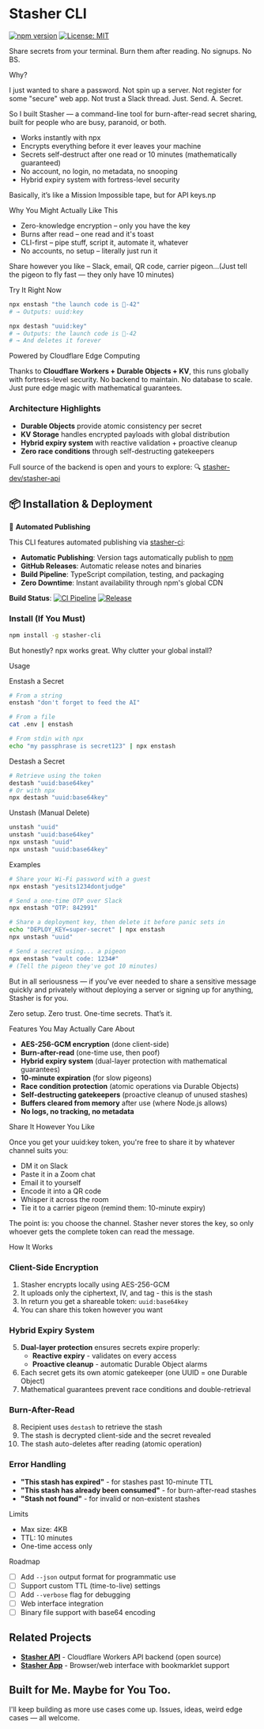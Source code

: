 # Stasher CLI

[![npm version](https://badge.fury.io/js/stasher-cli.svg)](https://www.npmjs.com/package/stasher-cli)
[![License: MIT](https://img.shields.io/badge/License-MIT-yellow.svg)](https://opensource.org/licenses/MIT)

Share secrets from your terminal. Burn them after reading. No signups. No BS.

Why?

I just wanted to share a password.
Not spin up a server. Not register for some "secure" web app. Not trust a Slack thread. Just. Send. A. Secret.

So I built Stasher — a command-line tool for burn-after-read secret sharing, built for people who are busy, paranoid, or both.

- Works instantly with npx
- Encrypts everything before it ever leaves your machine
- Secrets self-destruct after one read or 10 minutes (mathematically guaranteed)
- No account, no login, no metadata, no snooping
- Hybrid expiry system with fortress-level security

Basically, it’s like a Mission Impossible tape, but for API keys.np

Why You Might Actually Like This

- Zero-knowledge encryption – only you have the key
- Burns after read – one read and it's toast
- CLI-first – pipe stuff, script it, automate it, whatever
- No accounts, no setup – literally just run it

Share however you like – Slack, email, QR code, carrier pigeon...(Just tell the pigeon to fly fast — they only have 10 minutes)

Try It Right Now

```bash
npx enstash "the launch code is 🍌-42"
# → Outputs: uuid:key

npx destash "uuid:key"
# → Outputs: the launch code is 🍌-42
# → And deletes it forever
```

Powered by Cloudflare Edge Computing

Thanks to **Cloudflare Workers + Durable Objects + KV**, this runs globally with fortress-level security. No backend to maintain. No database to scale. Just pure edge magic with mathematical guarantees.

### Architecture Highlights
- **Durable Objects** provide atomic consistency per secret
- **KV Storage** handles encrypted payloads with global distribution  
- **Hybrid expiry system** with reactive validation + proactive cleanup
- **Zero race conditions** through self-destructing gatekeepers

Full source of the backend is open and yours to explore: 🔍 [stasher-dev/stasher-api](https://github.com/stasher-dev/stasher-api)

## 📦 Installation & Deployment

🚀 **Automated Publishing**

This CLI features automated publishing via [stasher-ci](https://github.com/stasher-dev/stasher-ci):

- **Automatic Publishing**: Version tags automatically publish to [npm](https://www.npmjs.com/package/stasher-cli)
- **GitHub Releases**: Automatic release notes and binaries  
- **Build Pipeline**: TypeScript compilation, testing, and packaging
- **Zero Downtime**: Instant availability through npm's global CDN

**Build Status**: [![CI Pipeline](https://github.com/stasher-dev/stasher-cli/actions/workflows/ci.yml/badge.svg)](https://github.com/stasher-dev/stasher-cli/actions/workflows/ci.yml) [![Release](https://github.com/stasher-dev/stasher-cli/actions/workflows/release.yml/badge.svg)](https://github.com/stasher-dev/stasher-cli/actions/workflows/release.yml)

### Install (If You Must)

```bash
npm install -g stasher-cli
```

But honestly? npx works great. Why clutter your global install?

Usage

Enstash a Secret

```bash
# From a string
enstash "don't forget to feed the AI"

# From a file
cat .env | enstash

# From stdin with npx
echo "my passphrase is secret123" | npx enstash
```

Destash a Secret

```bash
# Retrieve using the token
destash "uuid:base64key"
# Or with npx
npx destash "uuid:base64key"
```

Unstash (Manual Delete)

```bash
unstash "uuid"
unstash "uuid:base64key"
npx unstash "uuid"
npx unstash "uuid:base64key"
```

Examples

```bash
# Share your Wi-Fi password with a guest
npx enstash "yesits1234dontjudge"

# Send a one-time OTP over Slack
npx enstash "OTP: 842991"

# Share a deployment key, then delete it before panic sets in
echo "DEPLOY_KEY=super-secret" | npx enstash
npx unstash "uuid"

# Send a secret using... a pigeon
npx enstash "vault code: 1234#"
# (Tell the pigeon they've got 10 minutes)
```

But in all seriousness — if you’ve ever needed to share a sensitive message quickly and privately without deploying a server or signing up for anything, Stasher is for you.

Zero setup. Zero trust. One-time secrets. That’s it.

Features You May Actually Care About

- **AES-256-GCM encryption** (done client-side)
- **Burn-after-read** (one-time use, then poof)
- **Hybrid expiry system** (dual-layer protection with mathematical guarantees)
- **10-minute expiration** (for slow pigeons)
- **Race condition protection** (atomic operations via Durable Objects)
- **Self-destructing gatekeepers** (proactive cleanup of unused stashes)
- **Buffers cleared from memory** after use (where Node.js allows)
- **No logs, no tracking, no metadata**

Share It However You Like

Once you get your uuid:key token, you're free to share it by whatever channel suits you:

- DM it on Slack
- Paste it in a Zoom chat
- Email it to yourself
- Encode it into a QR code
- Whisper it across the room
- Tie it to a carrier pigeon (remind them: 10-minute expiry)

The point is: you choose the channel. Stasher never stores the key, so only whoever gets the complete token can read the message.

How It Works

### Client-Side Encryption
1. Stasher encrypts locally using AES-256-GCM
2. It uploads only the ciphertext, IV, and tag - this is the stash
3. In return you get a shareable token: `uuid:base64key`
4. You can share this token however you want

### Hybrid Expiry System
5. **Dual-layer protection** ensures secrets expire properly:
   - **Reactive expiry** - validates on every access
   - **Proactive cleanup** - automatic Durable Object alarms
6. Each secret gets its own atomic gatekeeper (one UUID = one Durable Object)
7. Mathematical guarantees prevent race conditions and double-retrieval

### Burn-After-Read
8. Recipient uses `destash` to retrieve the stash
9. The stash is decrypted client-side and the secret revealed
10. The stash auto-deletes after reading (atomic operation)

### Error Handling
- **"This stash has expired"** - for stashes past 10-minute TTL
- **"This stash has already been consumed"** - for burn-after-read stashes
- **"Stash not found"** - for invalid or non-existent stashes

Limits

- Max size: 4KB
- TTL: 10 minutes
- One-time access only

Roadmap

- [ ] Add `--json` output format for programmatic use
- [ ] Support custom TTL (time-to-live) settings
- [ ] Add `--verbose` flag for debugging
- [ ] Web interface integration
- [ ] Binary file support with base64 encoding

## Related Projects

- **[Stasher API](https://github.com/stasher-dev/stasher-api)** - Cloudflare Workers API backend (open source)
- **[Stasher App](https://github.com/stasher-dev/stasher-app)** - Browser/web interface with bookmarklet support

## Built for Me. Maybe for You Too.

I'll keep building as more use cases come up. Issues, ideas, weird edge cases — all welcome.

